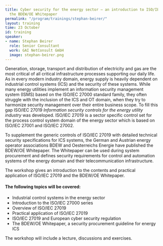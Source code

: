 ```yaml
---
title: Cyber security for the energy sector – an introduction to ISO/IEC 27019 and
  the BDEW/OE Whitepaper
permalink: "/program/trainings/stephan-beirer/"
layout: training
time: 23 October
id: training
speaker:
- name: Stephan Beirer
  role: Senior Consultant
  work: GAI NetConsult GmbH
  image: stephan-beirer.png
---
```


Generation, storage, transport and distribution of electricity and gas are the most critical of all critical infrastructure processes supporting our daily life. As in every modern industry domain, energy supply is heavily dependent on industrial control systems (ICS) and the security of these systems. While many energy utilities implement an information security management system (ISMS) based on the ISO/IEC 27000 standard family, they often struggle with the inclusion of the ICS and OT domain, when they try to harmonize security management over their entire business scope. To fill this gap ISO/IEC 27019 *Information security controls for the energy utility industry* was developed. ISO/IEC 27019 is a sector specific control set for the process control system domain of the energy sector which is based on ISO/IEC 27001 and ISO/IEC 27002. 

To supplement the generic controls of ISO/IEC 27019 with detailed technical security specifications for ICS systems, the German and Austrian energy operator associations BDEW and Oesterreichs Energie have published the BDEW/OE Whitepaper. The Whitepaper can be used during system procurement and defines security requirements for control and automation systems of the energy domain and their telecommunication infrastructure.

The workshop gives an introduction to the contents and practical application of ISO/IEC 27019 and the BDEW/OE Whitepaper.

#### The following topics will be covered:
* Industrial control systems in the energy sector 
* Introduction to the ISO/IEC 27000 series
* Overview of ISO/IEC 27019 
* Practical application of ISO/IEC 27019
* ISO/IEC 27019 and European cyber security regulation 
* The BDEW/OE Whitepaper, a security procurement guideline for energy ICS

The workshop will include a lecture, discussions and exercises.